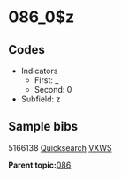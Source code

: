 # 086\_0$z

## Codes

-   Indicators
    -   First: \_
    -   Second: 0
-   Subfield: z

## Sample bibs

5166138 [Quicksearch](https://search.library.yale.edu/catalog/5166138) [VXWS](http://prodorbis.library.yale.edu:7014/vxws/GetHoldingsService?bibId=5166138)

**Parent topic:**[086](../../tags/086/086.md)

